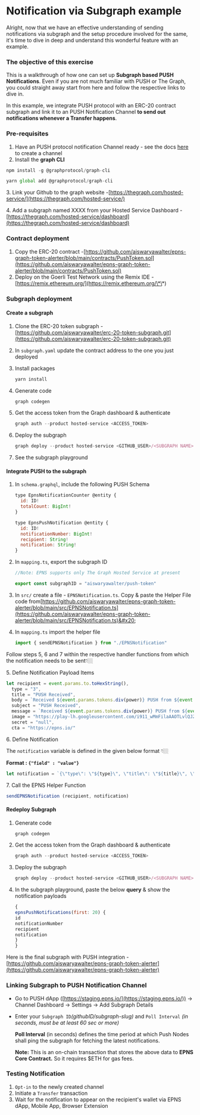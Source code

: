 # Notification via Subgraph example

Alright, now that we have an effective understanding of sending notifications via subgraph and the setup procedure involved for the same, it's time to dive in deep and understand this wonderful feature with an example.

### The objective of this exercise

This is a walkthrough of how one can set up **Subgraph based PUSH Notifications**. Even if you are not much familiar with PUSH or The Graph, you could straight away start from here and follow the respective links to dive in.&#x20;

In this example, we integrate PUSH protocol with an ERC-20 contract subgraph and link it to an PUSH Notification Channel **to send out notifications whenever a Transfer happens**.

### Pre-requisites

1. Have an PUSH protocol notification Channel ready - see the docs [here](https://docs.epns.io/developers/developer-zone/create-your-notif-channel) to create a channel
2. Install the **graph CLI**

```jsx
npm install -g @graphprotocol/graph-cli

yarn global add @graphprotocol/graph-cli
```

3\. Link your Github to the graph website -[https://thegraph.com/hosted-service/](https://thegraph.com/hosted-service/)

4\. Add a subgraph named XXXX from your Hosted Service Dashboard -[https://thegraph.com/hosted-service/dashboard](https://thegraph.com/hosted-service/dashboard)

### **Contract deployment**

1. Copy the ERC-20 contract -[https://github.com/aiswaryawalter/epns-graph-token-alerter/blob/main/contracts/PushToken.sol](https://github.com/aiswaryawalter/epns-graph-token-alerter/blob/main/contracts/PushToken.sol)
2. Deploy on the Goerli Test Network using the Remix IDE - [https://remix.ethereum.org/](https://remix.ethereum.org/\*\*)

### **Subgraph deployment**

#### Create a subgraph

1. Clone the ERC-20 token subgraph -[https://github.com/aiswaryawalter/erc-20-token-subgraph.git](https://github.com/aiswaryawalter/erc-20-token-subgraph.git)
2. In `subgraph.yaml` update the contract address to the one you just deployed
3.  Install packages

    ```jsx
    yarn install
    ```
4.  Generate code

    ```jsx
    graph codegen
    ```
5.  Get the access token from the Graph dashboard & authenticate

    ```jsx
    graph auth --product hosted-service <ACCESS_TOKEN>
    ```
6.  Deploy the subgraph

    ```jsx
    graph deploy --product hosted-service <GITHUB_USER>/<SUBGRAPH NAME>
    ```
7. See the subgraph playground

#### Integrate PUSH to the subgraph

1.  In `schema.graphql`, include the following PUSH Schema

    ```jsx
    type EpnsNotificationCounter @entity {
      id: ID!
      totalCount: BigInt!
    }

    type EpnsPushNotification @entity {
      id: ID!
      notificationNumber: BigInt!
      recipient: String!
      notification: String!
    }
    ```
2.  In `mapping.ts`, export the subgraph ID

    ```jsx
    //Note: EPNS supports only The Graph Hosted Service at present

    export const subgraphID = "aiswaryawalter/push-token"
    ```
3. In `src/` create a file - `EPNSNotification.ts`. Copy & paste the Helper File code from[https://github.com/aiswaryawalter/epns-graph-token-alerter/blob/main/src/EPNSNotification.ts](https://github.com/aiswaryawalter/epns-graph-token-alerter/blob/main/src/EPNSNotification.ts)&#x20;
4.  In `mapping.ts` import the helper file

    ```jsx
    import { sendEPNSNotification } from "./EPNSNotification"
    ```

Follow steps 5, 6 and 7 within the respective handler functions from which the notification needs to be sent👇🏼

5\. Define Notification Payload Items

```jsx
let recipient = event.params.to.toHexString(),
  type = "3",
  title = "PUSH Received",
  body = `Received ${event.params.tokens.div(power)} PUSH from ${event.params.from.toHexString()}`,
  subject = "PUSH Received",
  message = `Received ${event.params.tokens.div(power)} PUSH from ${event.params.from.toHexString()}`,
  image = "https://play-lh.googleusercontent.com/i911_wMmFilaAAOTLvlQJZMXoxBF34BMSzRmascHezvurtslYUgOHamxgEnMXTklsF-S",
  secret = "null",
  cta = "https://epns.io/"
```

6\. Define Notification

The `notification` variable is defined in the given below format 👇🏼

**Format : `{"field" : "value"}`**

```jsx
let notification = `{\"type\": \"${type}\", \"title\": \"${title}\", \"body\": \"${body}\", \"subject\": \"${subject}\", \"message\": \"${message}\", \"image\": \"${image}\", \"secret\": \"${secret}\", \"cta\": \"${cta}\"}`
```

7\. Call the EPNS Helper Function

```jsx
sendEPNSNotification (recipient, notification)
```

#### Redeploy Subgraph

1.  Generate code

    ```jsx
    graph codegen
    ```
2.  Get the access token from the Graph dashboard & authenticate

    ```jsx
    graph auth --product hosted-service <ACCESS_TOKEN>
    ```
3.  Deploy the subgraph

    ```jsx
    graph deploy --product hosted-service <GITHUB_USER>/<SUBGRAPH NAME>
    ```
4.  In the subgraph playground, paste the below **query** & show the notification payloads

    ```jsx
    {
    epnsPushNotifications(first: 20) {
    id
    notificationNumber
    recipient
    notification
    }
    }
    ```



Here is the final subgraph with PUSH integration - [https://github.com/aiswaryawalter/epns-graph-token-alerter](https://github.com/aiswaryawalter/epns-graph-token-alerter)

### **Linking Subgraph to** PUSH **Notification Channel**

* Go to PUSH dApp ([https://staging.epns.io/](https://staging.epns.io/)) → Channel Dashboard → Settings → Add Subgraph Details
*   Enter your `Subgraph ID`_(githubID/subgraph-slug)_ and `Poll Interval` _(in seconds, must be at least 60 sec or more)_

    **Poll Interval** (in seconds) defines the time period at which Push Nodes shall ping the subgraph for fetching the latest notifications.

    **Note:** This is an on-chain transaction that stores the above data to **EPNS Core Contract.** So it requires $ETH for gas fees.

### **Testing Notification**

1. &#x20;`Opt-in` to the newly created channel
2. Initiate a `Transfer` transaction&#x20;
3. Wait for the notification to appear on the recipient's wallet via EPNS dApp, Mobile App, Browser Extension
